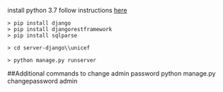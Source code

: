install python 3.7 follow instructions [here](https://realpython.com/installing-python/)

```console
> pip install django
> pip install djangorestframework
> pip install sqlparse

> cd server-django\\unicef

> python manage.py runserver
```


##Additional commands
to change admin password
python manage.py changepassword admin
